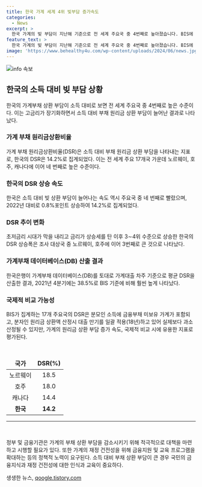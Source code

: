 ```yaml
---
title: 한국 가계 세계 4위 빚부담 증가속도
categories:
  - News
excerpt: >
  한국 가계의 빚 부담이 지난해 기준으로 전 세계 주요국 중 4번째로 높아졌습니다. BIS에 따르면 한국의 가계 부채 원리금 상환비율(DSR)은 14.2%로, 노르웨이, 호주, 캐나다에 이어 네 번째로 높은 수준을 보였습니다. 초저금리 시대의 끝과 함께 한국의 DSR 상승폭 역시 급격해졌고, 한국은 가계 대출 차주 기준으로 산출한 DSR이 실제로는 BIS 기준보다 훨씬 높은 38.5%를 기록했습니다. 이는 금리 상승에 따른 가계의 부담이 늘어나고 있음을 시사합니다. [자세히 보기] (https://url.kr/9pghjn)
feature_text: >
  한국 가계의 빚 부담이 지난해 기준으로 전 세계 주요국 중 4번째로 높아졌습니다. BIS에 따르면 한국의 가계 부채 원리금 상환비율(DSR)은 14.2%로, 노르웨이, 호주, 캐나다에 이어 네 번째로 높은 수준을 보였습니다. 초저금리 시대의 끝과 함께 한국의 DSR 상승폭 역시 급격해졌고, 한국은 가계 대출 차주 기준으로 산출한 DSR이 실제로는 BIS 기준보다 훨씬 높은 38.5%를 기록했습니다. 이는 금리 상승에 따른 가계의 부담이 늘어나고 있음을 시사합니다. [자세히 보기] (https://url.kr/9pghjn)
image: 'https://www.behealthy4u.com/wp-content/uploads/2024/06/news.jpg'
---
```


<p><img src="https://www.behealthy4u.com/wp-content/uploads/2024/06/news.jpg" alt="info 속보" /></p>

<h2 data-ke-size="size26">한국의 소득 대비 빚 부담 상황</h2>

<p data-ke-size="size16">한국의 가계부채 상환 부담이 소득 대비로 보면 전 세계 주요국 중 4번째로 높은 수준이다. 이는 고금리가 장기화하면서 소득 대비 부채 원리금 상환 부담이 늘어난 결과로 나타났다.</p>

<h3>가계 부채 원리금상환비율</h3>

<p data-ke-size="size16">가계 부채 원리금상환비율(DSR)은 소득 대비 부채 원리금 상환 부담을 나타내는 지표로, 한국의 DSR은 14.2%로 집계되었다. 이는 전 세계 주요 17개국 가운데 노르웨이, 호주, 캐나다에 이어 네 번째로 높은 수준이다.</p>

<h3>한국의 DSR 상승 속도</h3>

<p data-ke-size="size16">한국은 소득 대비 빚 상환 부담이 늘어나는 속도 역시 주요국 중 네 번째로 빨랐으며, 2022년 대비로 0.8%포인트 상승하여 14.2%로 집계되었다.</p>

<h3>DSR 추이 변화</h3>

<p data-ke-size="size16">초저금리 시대가 막을 내리고 금리가 상승세를 탄 이후 3∼4위 수준으로 상승한 한국의 DSR 상승폭은 조사 대상국 중 노르웨이, 호주에 이어 3번째로 큰 것으로 나타났다.</p>

<h3>가계부채 데이터베이스(DB) 산출 결과</h3>

<p data-ke-size="size16">한국은행이 가계부채 데이터베이스(DB)를 토대로 가계대출 차주 기준으로 평균 DSR을 산출한 결과, 2021년 4분기에는 38.5%로 BIS 기준에 비해 훨씬 높게 나타났다.</p>

<h3>국제적 비교 가능성</h3>

<p data-ke-size="size16">BIS가 집계하는 17개 주요국의 DSR은 분모인 소득에 금융부채 미보유 가계가 포함되고, 분자인 원리금 상환액 산정시 대출 만기를 일괄 적용(18년)하고 있어 실제보다 과소 산정될 수 있지만, 가계의 원리금 상환 부담 증가 속도, 국제적 비교 시에 유용한 지표로 평가된다.</p>

<p data-ke-size="size16">&nbsp;</p>

<table>
    <thead>
        <tr>
            <td style="text-align: center; height: 17px;"><b>국가</b></td>
            <td style="text-align: center; height: 17px;"><b>DSR(%)</b></td>
        </tr>
    </thead>
    <tbody>
        <tr>
            <td style="text-align: center; height: 17px;">노르웨이</td>
            <td style="text-align: center; height: 17px;">18.5</td>
        </tr>
        <tr>
            <td style="text-align: center; height: 17px;">호주</td>
            <td style="text-align: center; height: 17px;">18.0</td>
        </tr>
        <tr>
            <td style="text-align: center; height: 17px;">캐나다</td>
            <td style="text-align: center; height: 17px;">14.4</td>
        </tr>
        <tr>
            <td style="text-align: center; height: 17px;"><b>한국</b></td>
            <td style="text-align: center; height: 17px;"><b>14.2</b></td>
        </tr>
    </tbody>
</table>

<p data-ke-size="size16"></p>

<hr>

<p data-ke-size="size16">&nbsp;</p>

<p data-ke-size="size16">정부 및 금융기관은 가계의 부채 상환 부담을 감소시키기 위해 적극적으로 대책을 마련하고 시행할 필요가 있다. 또한 가계의 재정 건전성을 위해 금융지원 및 교육 프로그램을 확대하는 등의 정책적 노력이 요구된다. 소득 대비 부채 상환 부담이 큰 경우 국민의 금융지식과 재정 건전성에 대한 인식과 교육이 중요하다.</p>
생생한 뉴스, <a href="https://qoogle.tistory.com" rel="dofollow">qoogle.tistory.com</a>


